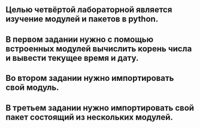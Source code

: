Целью четвёртой лабораторной является изучение модулей и пакетов в python.
-
В первом задании нужно с помощью встроенных модулей вычислить корень числа и вывести текущее время и дату.
-
Во втором задании нужно импортировать свой модуль.
-
В третьем задании нужно импортировать свой пакет состоящий из нескольких модулей.
-
